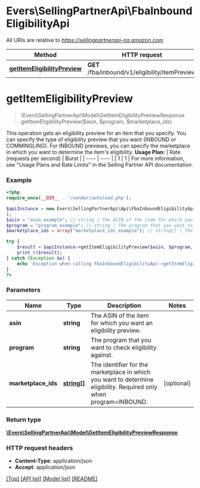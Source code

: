 # Evers\SellingPartnerApi\FbaInboundEligibilityApi

All URIs are relative to *https://sellingpartnerapi-na.amazon.com*

Method | HTTP request | Description
------------- | ------------- | -------------
[**getItemEligibilityPreview**](FbaInboundEligibilityApi.md#getItemEligibilityPreview) | **GET** /fba/inbound/v1/eligibility/itemPreview | 


# **getItemEligibilityPreview**
> \Evers\SellingPartnerApi\Model\GetItemEligibilityPreviewResponse getItemEligibilityPreview($asin, $program, $marketplace_ids)



This operation gets an eligibility preview for an item that you specify. You can specify the type of eligibility preview that you want (INBOUND or COMMINGLING). For INBOUND previews, you can specify the marketplace in which you want to determine the item's eligibility.  **Usage Plan:**  | Rate (requests per second) | Burst | | ---- | ---- | | 1 | 1 |  For more information, see \"Usage Plans and Rate Limits\" in the Selling Partner API documentation.

### Example
```php
<?php
require_once(__DIR__ . '/vendor/autoload.php');

$apiInstance = new Evers\SellingPartnerApi\Api\FbaInboundEligibilityApi(
);
$asin = "asin_example"; // string | The ASIN of the item for which you want an eligibility preview.
$program = "program_example"; // string | The program that you want to check eligibility against.
$marketplace_ids = array("marketplace_ids_example"); // string[] | The identifier for the marketplace in which you want to determine eligibility. Required only when program=INBOUND.

try {
    $result = $apiInstance->getItemEligibilityPreview($asin, $program, $marketplace_ids);
    print_r($result);
} catch (Exception $e) {
    echo 'Exception when calling FbaInboundEligibilityApi->getItemEligibilityPreview: ', $e->getMessage(), PHP_EOL;
}
?>
```

### Parameters

Name | Type | Description  | Notes
------------- | ------------- | ------------- | -------------
 **asin** | **string**| The ASIN of the item for which you want an eligibility preview. |
 **program** | **string**| The program that you want to check eligibility against. |
 **marketplace_ids** | [**string[]**](../Model/string.md)| The identifier for the marketplace in which you want to determine eligibility. Required only when program&#x3D;INBOUND. | [optional]

### Return type

[**\Evers\SellingPartnerApi\Model\GetItemEligibilityPreviewResponse**](../Model/GetItemEligibilityPreviewResponse.md)

### HTTP request headers

 - **Content-Type**: application/json
 - **Accept**: application/json

[[Top]](#) [[API list]](../) [[Model list]](../Model) [[README]](../../README.md)


